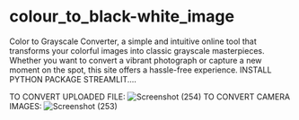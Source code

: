 # colour_to_black-white_image
Color to Grayscale Converter, a simple and intuitive online tool that transforms your colorful images into classic grayscale masterpieces. Whether you want to convert a vibrant photograph or capture a new moment on the spot, this site offers a hassle-free experience.
INSTALL PYTHON PACKAGE STREAMLIT....

TO CONVERT UPLOADED FILE:
![Screenshot (254)](https://github.com/Utkarsha3406/colour_to_black-white_image/assets/104308777/6b17215c-21ec-4eb1-9d09-74bf1e45d52f)
TO CONVERT CAMERA IMAGES:
![Screenshot (253)](https://github.com/Utkarsha3406/colour_to_black-white_image/assets/104308777/a46e663e-4595-490f-b6ad-8e8e5e3ca150)
